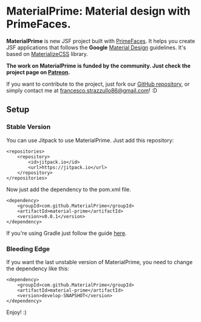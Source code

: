 # MaterialPrime: Material design with PrimeFaces.

**MaterialPrime** is new JSF project built with [PrimeFaces](http://www.primefaces.org/). It helps you create JSF applications that follows the **Google** [Material Design](http://www.google.com/design/spec/material-design/introduction.html) guidelines. It's based on [MaterializeCSS](http://materializecss.com/) library.

**The work on MaterialPrime is funded by the community. Just check the project page on [Patreon](https://www.patreon.com/material_prime/).**

If you want to contribute to the project, just fork our [GitHub repository](https://github.com/MaterialPrime/), or simply contact me at [francesco.strazzullo86@gmail.com](mailto:francesco.strazzullo86@gmail.com)! :D

## Setup
### Stable Version

You can use Jitpack to use MaterialPrime. Just add this repository:

    <repositories>
    	<repository>
    	    <id>jitpack.io</id>
    	    <url>https://jitpack.io</url>
    	</repository>
    </repositories>

Now just add the dependency to the pom.xml file.

    <dependency>
        <groupId>com.github.MaterialPrime</groupId>
        <artifactId>material-prime</artifactId>
        <version>v0.0.1</version>
    </dependency>

If you're using Gradle just follow the guide [here](https://jitpack.io/#MaterialPrime/material-prime).

### Bleeding Edge

If you want the last unstable version of MaterialPrime, you need to change the dependency like this:

    <dependency>
        <groupId>com.github.MaterialPrime</groupId>
        <artifactId>material-prime</artifactId>
        <version>develop-SNAPSHOT</version>
    </dependency>

Enjoy! :)